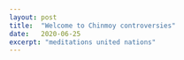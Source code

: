 ```yaml
---
layout: post
title:  "Welcome to Chinmoy controversies"
date:   2020-06-25
excerpt: "meditations united nations"
---
```

